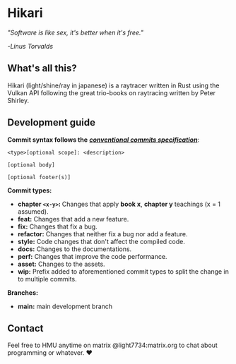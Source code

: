 # Hikari

<i>
"Software is like sex, it's better when it's free."

-Linus Torvalds
</i>

## What's all this?
Hikari (light/shine/ray in japanese) is a raytracer written in Rust using the Vulkan API following the great trio-books on raytracing written by Peter Shirley.

## Development guide
**Commit syntax follows the** [**_conventional commits specification_**](https://www.conventionalcommits.org/en/v1.0.0/):

```
<type>[optional scope]: <description>

[optional body]

[optional footer(s)]
```

**Commit types:**
-   **chapter `<x-y>`: <chapter-title>** Changes that apply **book x**, **chapter y** teachings (x = 1 assumed).
-   **feat:** Changes that add a new feature.
-   **fix:** Changes that fix a bug.
-   **refactor:** Changes that neither fix a bug nor add a feature.
-   **style:** Code changes that don't affect the compiled code.
-   **docs:** Changes to the documentations.
-   **perf:** Changes that improve the code performance.
-   **asset:** Changes to the assets.
-   **wip:** Prefix added to aforementioned commit types to split the change in to multiple commits.

**Branches:**
-   **main:** main development branch


## Contact
Feel free to HMU anytime on matrix @light7734:matrix.org to chat about programming or whatever. ♥️
